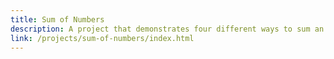 ```yaml
---
title: Sum of Numbers
description: A project that demonstrates four different ways to sum an array of numbers in JavaScript.
link: /projects/sum-of-numbers/index.html
---
```

